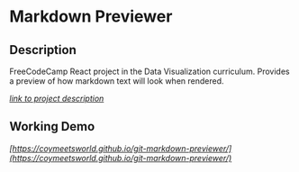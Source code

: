 # Markdown Previewer

## Description

FreeCodeCamp React project in the Data Visualization curriculum. Provides a preview of how markdown text will look when rendered.

*[link to project description](https://www.freecodecamp.com/challenges/build-a-markdown-previewer)*


## Working Demo

*[https://coymeetsworld.github.io/git-markdown-previewer/](https://coymeetsworld.github.io/git-markdown-previewer/)*

